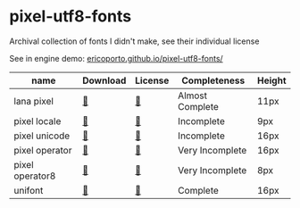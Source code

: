# pixel-utf8-fonts
Archival collection of fonts I didn't make, see their individual license

See in engine demo: [ericoporto.github.io/pixel-utf8-fonts/](https://ericoporto.github.io/pixel-utf8-fonts/index.html)


| name            | Download                                | License                          | Completeness    | Height |
|-----------------|-----------------------------------------|----------------------------------|-----------------|--------|
| lana pixel      | [🔽](lanapixel/LanaPixel.ttf)           | [📜](lanapixel/LICENSE.txt)      | Almost Complete | 11px   |
| pixel locale    | [🔽](pixellocale/pixellocale-v-1-4.ttf) | [📜](pixellocale/LICENSE.txt)    | Incomplete      | 9px    |
| pixel unicode   | [🔽](pixel_unicode/Pixel-UniCode.ttf)   | [📜](pixel_unicode/LICENSE.txt)  | Incomplete      | 16px   |
| pixel operator  | [🔽](pixeloperator/PixelOperator.ttf)   | [📜](pixeloperator/LICENSE.txt)  | Very Incomplete | 16px   |
| pixel operator8 | [🔽](pixeloperator8/PixelOperator8.ttf) | [📜](pixeloperator8/LICENSE.txt) | Very Incomplete | 8px    |
| unifont         | [🔽](unifont/unifont-14.0.04.ttf)       | [📜](unifont/LICENSE.txt)        | Complete        | 16px   |
